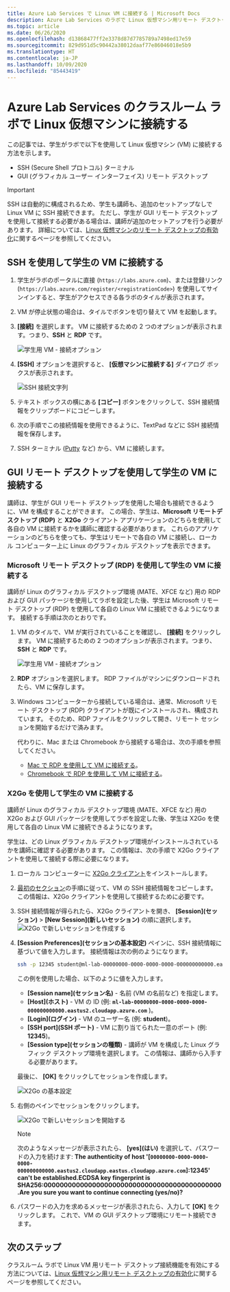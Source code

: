 ```yaml
---
title: Azure Lab Services で Linux VM に接続する | Microsoft Docs
description: Azure Lab Services のラボで Linux 仮想マシン用リモート デスクトップを使用する方法について学習します。
ms.topic: article
ms.date: 06/26/2020
ms.openlocfilehash: d13868477ff2e3378d87d7785789a7498ed17e59
ms.sourcegitcommit: 829d951d5c90442a38012daaf77e86046018e5b9
ms.translationtype: HT
ms.contentlocale: ja-JP
ms.lasthandoff: 10/09/2020
ms.locfileid: "85443419"
---
```

# <a name="connect-to-linux-virtual-machines-in-a-classroom-lab-of-azure-lab-services"></a>Azure Lab Services のクラスルーム ラボで Linux 仮想マシンに接続する
この記事では、学生がラボで以下を使用して Linux 仮想マシン (VM) に接続する方法を示します。
- SSH (Secure Shell プロトコル) ターミナル
- GUI (グラフィカル ユーザー インターフェイス) リモート デスクトップ

> [!IMPORTANT] 
> SSH は自動的に構成されるため、学生も講師も、追加のセットアップなしで Linux VM に SSH 接続できます。 ただし、学生が GUI リモート デスクトップを使用して接続する必要がある場合は、講師が追加のセットアップを行う必要があります。  詳細については、[Linux 仮想マシンのリモート デスクトップの有効化](how-to-enable-remote-desktop-linux.md)に関するページを参照してください。

## <a name="connect-to-the-student-vm-using-ssh"></a>SSH を使用して学生の VM に接続する

1. 学生がラボのポータルに直接 (`https://labs.azure.com`)、または登録リンク (`https://labs.azure.com/register/<registrationCode>`) を使用してサインインすると、学生がアクセスできる各ラボのタイルが表示されます。 
   
1. VM が停止状態の場合は、タイルでボタンを切り替えて VM を起動します。 

2. **[接続]** を選択します。 VM に接続するための 2 つのオプションが表示されます。つまり、**SSH** と **RDP** です。

    ![学生用 VM - 接続オプション](./media/how-to-enable-remote-desktop-linux/student-vm-connect-options.png)

3. **[SSH]** オプションを選択すると、 **[仮想マシンに接続する]** ダイアログ ボックスが表示されます。  

    ![SSH 接続文字列](./media/how-to-enable-remote-desktop-linux/ssh-connection-string.png)

4. テキスト ボックスの横にある **[コピー]** ボタンをクリックして、SSH 接続情報をクリップボードにコピーします。 

5. 次の手順でこの接続情報を使用できるように、TextPad などに SSH 接続情報を保存します。

6. SSH ターミナル ([Putty](https://www.putty.org/) など) から、VM に接続します。

## <a name="connect-to-the-student-vm-using-gui-remote-desktop"></a>GUI リモート デスクトップを使用して学生の VM に接続する
講師は、学生が GUI リモート デスクトップを使用した場合も接続できるように、VM を構成することができます。  この場合、学生は、**Microsoft リモートデスクトップ (RDP)** と **X2Go** クライアント アプリケーションのどちらを使用して各自の VM に接続するかを講師に確認する必要があります。  これらのアプリケーションのどちらを使っても、学生はリモートで各自の VM に接続し、ローカル コンピューター上に Linux のグラフィカル デスクトップを表示できます。

### <a name="connect-to-the-student-vm-using-microsoft-remote-desktop-rdp"></a>Microsoft リモート デスクトップ (RDP) を使用して学生の VM に接続する
講師が Linux のグラフィカル デスクトップ環境 (MATE、XFCE など) 用の RDP および GUI パッケージを使用してラボを設定した後、学生は Microsoft リモート デスクトップ (RDP) を使用して各自の Linux VM に接続できるようになります。 接続する手順は次のとおりです。 

1. VM のタイルで、VM が実行されていることを確認し、 **[接続]** をクリックします。 VM に接続するための 2 つのオプションが表示されます。つまり、**SSH** と **RDP** です。

    ![学生用 VM - 接続オプション](./media/how-to-enable-remote-desktop-linux/student-vm-connect-options.png)
2. **RDP** オプションを選択します。  RDP ファイルがマシンにダウンロードされたら、VM に保存します。

3. Windows コンピューターから接続している場合は、通常、Microsoft リモート デスクトップ (RDP) クライアントが既にインストールされ、構成されています。  そのため、RDP ファイルをクリックして開き、リモート セッションを開始するだけで済みます。

    代わりに、Mac または Chromebook から接続する場合は、次の手順を参照してください。
   - [Mac で RDP を使用して VM に接続する](connect-virtual-machine-mac-remote-desktop.md)。
   - [Chromebook で RDP を使用して VM に接続する](connect-virtual-machine-chromebook-remote-desktop.md)。  

### <a name="connect-to-the-student-vm-using-x2go"></a>X2Go を使用して学生の VM に接続する
講師が Linux のグラフィカル デスクトップ環境 (MATE、XFCE など) 用の X2Go および GUI パッケージを使用してラボを設定した後、学生は X2Go を使用して各自の Linux VM に接続できるようになります。

学生は、どの Linux グラフィカル デスクトップ環境がインストールされているかを講師に確認する必要があります。  この情報は、次の手順で X2Go クライアントを使用して接続する際に必要になります。

1. ローカル コンピューターに [X2Go クライアント](https://wiki.x2go.org/doku.php/doc:installation:x2goclient)をインストールします。

1. [最初のセクション](how-to-use-remote-desktop-linux-student.md#connect-to-the-student-vm-using-ssh)の手順に従って、VM の SSH 接続情報をコピーします。  この情報は、X2Go クライアントを使用して接続するために必要です。

1. SSH 接続情報が得られたら、X2Go クライアントを開き、 **[Session]\(セッション\)**  >  **[New Session]\(新しいセッション\)** の順に選択します。
   ![X2Go で新しいセッションを作成する](./media/how-to-use-classroom-lab/x2go-new-session.png)

1. **[Session Preferences]\(セッションの基本設定\)** ペインに、SSH 接続情報に基づいて値を入力します。  接続情報は次の例のようになります。

    ```bash
    ssh -p 12345 student@ml-lab-00000000-0000-0000-0000-000000000000.eastus2.cloudapp.azure.com
    ```

    この例を使用した場合、以下のように値を入力します。

   - **[Session name]\(セッション名\)** - 名前 (VM の名前など) を指定します。
   - **[Host]\(ホスト\)** - VM の ID (例: **`ml-lab-00000000-0000-0000-0000-000000000000.eastus2.cloudapp.azure.com`** )。
   - **[Login]\(ログイン\)** - VM のユーザー名 (例: **student**)。
   - **[SSH port]\(SSH ポート\)** - VM に割り当てられた一意のポート (例: **12345**)。
   - **[Session type]\(セッションの種類\)** - 講師が VM を構成した Linux グラフィック デスクトップ環境を選択します。  この情報は、講師から入手する必要があります。

    最後に、 **[OK]** をクリックしてセッションを作成します。

    ![X2Go の基本設定](./media/how-to-use-classroom-lab/x2go-session-preferences.png)

1.  右側のペインでセッションをクリックします。

    ![X2Go で新しいセッションを開始する](./media/how-to-use-classroom-lab/x2go-start-session.png)

    > [!NOTE] 
    > 次のようなメッセージが表示されたら、 **[yes]\(はい\)** を選択して、パスワードの入力を続けます: **The authenticity of host '[`00000000-0000-0000-0000-000000000000.eastus2.cloudapp.eastus.cloudapp.azure.com`]:12345' can't be established.ECDSA key fingerprint is SHA256:00000000000000000000000000000000000000000000.Are you sure you want to continue connecting (yes/no)?**

2. パスワードの入力を求めるメッセージが表示されたら、入力して **[OK]** をクリックします。  これで、VM の GUI デスクトップ環境にリモート接続できます。

## <a name="next-steps"></a>次のステップ
クラスルーム ラボで Linux VM 用リモート デスクトップ接続機能を有効にする方法については、[Linux 仮想マシン用リモート デスクトップの有効化](how-to-enable-remote-desktop-linux.md)に関するページを参照してください。 

